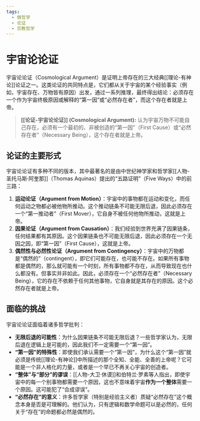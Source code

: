 ```yaml
---
tags:
  - 做哲学
  - 论证
  - 宗教哲学
---
```


# 宇宙论论证

宇宙论论证（Cosmological Argument）是证明上帝存在的三大经典[[理论-有神论]]论证之一。这类论证的共同特点是，它们都从关于宇宙的某个经验事实（例如，宇宙存在、万物皆有原因）出发，通过一系列推理，最终得出结论：必须存在一个作为宇宙终极原因或解释的“第一因”或“必然存在者”，而这个存在者就是上帝。

> **[[论证-宇宙论论证]] (Cosmological Argument):** 认为宇宙万物不可能自己存在，必须有一个最初的、非被创造的“第一因”（First Cause）或“必然存在者”（Necessary Being），这个存在者就是上帝。

## 论证的主要形式

宇宙论论证有多种不同的版本，其中最著名的是由中世纪神学家和哲学家[[人物-圣托马斯·阿奎那]]（Thomas Aquinas）提出的“五路证明”（Five Ways）中的前三路：

1.  **运动论证（Argument from Motion）**：宇宙中的事物都在运动和变化，而任何运动之物都必被他物所推动。这个推动链条不可能无限后退，因此必须存在一个“第一推动者”（First Mover），它自身不被任何他物所推动，这就是上帝。
2.  **因果论证（Argument from Causation）**：我们经验到世界充满了因果链条，任何结果都有其原因。这个因果链条也不可能无限后退，因此必须存在一个无因之因，即“第一因”（First Cause），这就是上帝。
3.  **偶然性与必然性论证（Argument from Contingency）**：宇宙中的万物都是“偶然的”（contingent），即它们可能存在，也可能不存在。如果所有事物都是偶然的，那么就可能有一个时刻，所有事物都不存在，从而导致现在也什么都没有。但事实并非如此。因此，必须存在一个“必然存在者”（Necessary Being），它的存在不依赖于任何其他事物，它自身就是其存在的原因。这个必然存在者就是上帝。

## 面临的挑战

宇宙论论证面临着诸多哲学批判：

*   **无限后退的可能性**：为什么因果链条不可能无限后退？一些哲学家认为，无限后退在逻辑上是可能的，因此我们不一定需要一个“第一因”。
*   **“第一因”的特殊性**：即使我们承认需要一个“第一因”，为什么这个“第一因”就必须是传统[[理论-有神论]]中所描述的那个全知、全能、全善的上帝呢？它可能是一个非人格化的力量，或者是一个早已不再关心宇宙的创造者。
*   **“整体”与“部分”的谬误**：[[人物-大卫·休谟]]和伯特兰·罗素等人指出，即使宇宙中的每一个别事物都需要一个原因，这也不意味着宇宙**作为一个整体**需要一个原因。这可能犯了“合成谬误”。
*   **“必然存在”的意义**：许多哲学家（特别是经验主义者）质疑“必然存在”这个概念本身是否是可理解的。他们认为，只有逻辑和数学命题可以是必然的，任何关于“存在”的命题都必然是偶然的。
